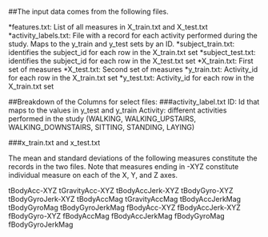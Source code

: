 ##The input data comes from the following files.

*features.txt: List of all measures in X_train.txt and X_test.txt
*activity_labels.txt: File with a record for each activity performed during the study. Maps
  to the y_train and y_test sets by an ID. 
*subject_train.txt: identifies the subject_id for each row in the X_train.txt set
*subject_test.txt: identifies the subject_id for each row in the X_test.txt set
*X_train.txt: First set of measures
*X_test.txt: Second set of measures
*y_train.txt: Activity_id for each row in the X_train.txt set
*y_test.txt: Activity_id for each row in the X_train.txt set

##Breakdown of the Columns for select files:
###activity_label.txt
ID: Id that maps to the values in y_test and y_train
Activity: different activities performed in the study (WALKING, WALKING_UPSTAIRS, WALKING_DOWNSTAIRS, SITTING, STANDING, LAYING)

###x_train.txt and x_test.txt

The mean and standard deviations of the following measures constitute the records in 
the two files. Note that measures ending in -XYZ constitute individual measure 
on each of the X, Y, and Z axes.

tBodyAcc-XYZ
tGravityAcc-XYZ
tBodyAccJerk-XYZ
tBodyGyro-XYZ
tBodyGyroJerk-XYZ
tBodyAccMag
tGravityAccMag
tBodyAccJerkMag
tBodyGyroMag
tBodyGyroJerkMag
fBodyAcc-XYZ
fBodyAccJerk-XYZ
fBodyGyro-XYZ
fBodyAccMag
fBodyAccJerkMag
fBodyGyroMag
fBodyGyroJerkMag

